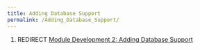 ```yaml
---
title: Adding Database Support
permalink: /Adding_Database_Support/
---
```


1.  REDIRECT [Module Development 2: Adding Database Support](/Module_Development_2:_Adding_Database_Support "wikilink")

